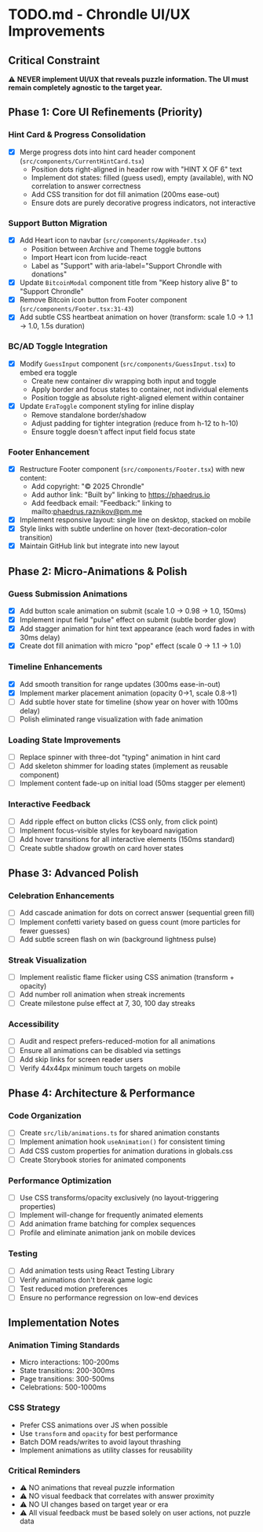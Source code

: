 # TODO.md - Chrondle UI/UX Improvements

## Critical Constraint

⚠️ **NEVER implement UI/UX that reveals puzzle information. The UI must remain completely agnostic to the target year.**

## Phase 1: Core UI Refinements (Priority)

### Hint Card & Progress Consolidation

- [x] Merge progress dots into hint card header component (`src/components/CurrentHintCard.tsx`)
  - Position dots right-aligned in header row with "HINT X OF 6" text
  - Implement dot states: filled (guess used), empty (available), with NO correlation to answer correctness
  - Add CSS transition for dot fill animation (200ms ease-out)
  - Ensure dots are purely decorative progress indicators, not interactive

### Support Button Migration

- [x] Add Heart icon to navbar (`src/components/AppHeader.tsx`)
  - Position between Archive and Theme toggle buttons
  - Import Heart icon from lucide-react
  - Label as "Support" with aria-label="Support Chrondle with donations"
- [x] Update `BitcoinModal` component title from "Keep history alive ₿" to "Support Chrondle"
- [x] Remove Bitcoin icon button from Footer component (`src/components/Footer.tsx:31-43`)
- [x] Add subtle CSS heartbeat animation on hover (transform: scale 1.0 -> 1.1 -> 1.0, 1.5s duration)

### BC/AD Toggle Integration

- [x] Modify `GuessInput` component (`src/components/GuessInput.tsx`) to embed era toggle
  - Create new container div wrapping both input and toggle
  - Apply border and focus states to container, not individual elements
  - Position toggle as absolute right-aligned element within container
- [x] Update `EraToggle` component styling for inline display
  - Remove standalone border/shadow
  - Adjust padding for tighter integration (reduce from h-12 to h-10)
  - Ensure toggle doesn't affect input field focus state

### Footer Enhancement

- [x] Restructure Footer component (`src/components/Footer.tsx`) with new content:
  - Add copyright: "© 2025 Chrondle"
  - Add author link: "Built by" linking to https://phaedrus.io
  - Add feedback email: "Feedback:" linking to mailto:phaedrus.raznikov@pm.me
- [x] Implement responsive layout: single line on desktop, stacked on mobile
- [x] Style links with subtle underline on hover (text-decoration-color transition)
- [x] Maintain GitHub link but integrate into new layout

## Phase 2: Micro-Animations & Polish

### Guess Submission Animations

- [x] Add button scale animation on submit (scale 1.0 -> 0.98 -> 1.0, 150ms)
- [x] Implement input field "pulse" effect on submit (subtle border glow)
- [x] Add stagger animation for hint text appearance (each word fades in with 30ms delay)
- [x] Create dot fill animation with micro "pop" effect (scale 0 -> 1.1 -> 1.0)

### Timeline Enhancements

- [x] Add smooth transition for range updates (300ms ease-in-out)
- [x] Implement marker placement animation (opacity 0->1, scale 0.8->1)
- [ ] Add subtle hover state for timeline (show year on hover with 100ms delay)
- [ ] Polish eliminated range visualization with fade animation

### Loading State Improvements

- [ ] Replace spinner with three-dot "typing" animation in hint card
- [ ] Add skeleton shimmer for loading states (implement as reusable component)
- [ ] Implement content fade-up on initial load (50ms stagger per element)

### Interactive Feedback

- [ ] Add ripple effect on button clicks (CSS only, from click point)
- [ ] Implement focus-visible styles for keyboard navigation
- [ ] Add hover transitions for all interactive elements (150ms standard)
- [ ] Create subtle shadow growth on card hover states

## Phase 3: Advanced Polish

### Celebration Enhancements

- [ ] Add cascade animation for dots on correct answer (sequential green fill)
- [ ] Implement confetti variety based on guess count (more particles for fewer guesses)
- [ ] Add subtle screen flash on win (background lightness pulse)

### Streak Visualization

- [ ] Implement realistic flame flicker using CSS animation (transform + opacity)
- [ ] Add number roll animation when streak increments
- [ ] Create milestone pulse effect at 7, 30, 100 day streaks

### Accessibility

- [ ] Audit and respect prefers-reduced-motion for all animations
- [ ] Ensure all animations can be disabled via settings
- [ ] Add skip links for screen reader users
- [ ] Verify 44x44px minimum touch targets on mobile

## Phase 4: Architecture & Performance

### Code Organization

- [ ] Create `src/lib/animations.ts` for shared animation constants
- [ ] Implement animation hook `useAnimation()` for consistent timing
- [ ] Add CSS custom properties for animation durations in globals.css
- [ ] Create Storybook stories for animated components

### Performance Optimization

- [ ] Use CSS transforms/opacity exclusively (no layout-triggering properties)
- [ ] Implement will-change for frequently animated elements
- [ ] Add animation frame batching for complex sequences
- [ ] Profile and eliminate animation jank on mobile devices

### Testing

- [ ] Add animation tests using React Testing Library
- [ ] Verify animations don't break game logic
- [ ] Test reduced motion preferences
- [ ] Ensure no performance regression on low-end devices

## Implementation Notes

### Animation Timing Standards

- Micro interactions: 100-200ms
- State transitions: 200-300ms
- Page transitions: 300-500ms
- Celebrations: 500-1000ms

### CSS Strategy

- Prefer CSS animations over JS when possible
- Use `transform` and `opacity` for best performance
- Batch DOM reads/writes to avoid layout thrashing
- Implement animations as utility classes for reusability

### Critical Reminders

- ⚠️ NO animations that reveal puzzle information
- ⚠️ NO visual feedback that correlates with answer proximity
- ⚠️ NO UI changes based on target year or era
- ⚠️ All visual feedback must be based solely on user actions, not puzzle data
